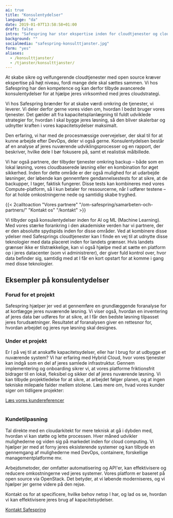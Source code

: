 ```yaml
---
ai: true
title: "Konsulentydelser"
language: "da"
date: 2019-01-07T13:58:58+01:00
draft: false
intro: "Safespring har stor ekspertise inden for cloudtjenester og cloudapplikationer. Vi har også et netværk af partnere, der kan hjælpe dig i gang."
background: ""
socialmedia: "safespring-konsulttjanster.jpg"
form: "yes"
aliases:
  - /konsulttjanster/
  - /tjanster/konsulttjanster/
---
```


<div class="ingress"><p>At skabe sikre og velfungerende cloudtjenester med open source kræver ekspertise på højt niveau, fordi mange dele skal sættes sammen. Vi hos Safespring har den kompetence og kan derfor tilbyde avancerede konsulentydelser for at hjælpe jeres virksomhed med jeres cloudstrategi.</p></div>

Vi hos Safespring brænder for at skabe værdi omkring de tjenester, vi leverer. Vi deler derfor gerne vores viden om, hvordan I bedst bruger vores tjenester. Det gælder alt fra kapacitetsplanlægning til fuldt udviklede strategier for, hvordan I skal bygge jeres løsning, så den bliver skalerbar og udnytter kraften i vores kapacitetsydelser maksimalt.

Den erfaring, vi har med de procesmæssige overvejelser, der skal til for at kunne arbejde efter DevOps, deler vi også gerne. Konsulentydelsen består af en analyse af jeres nuværende udviklingsprocesser og en rapport, der beskriver, hvilke dele I bør fokusere på, samt et realistisk målbillede.

Vi har også partnere, der tilbyder tjenester omkring backup – både som en lokal løsning, vores cloudbaserede løsning eller en kombination for øget sikkerhed. Inden for dette område er der også mulighed for at udarbejde løsninger, der løbende kan gennemføre gendannelsestests for at sikre, at de backupper, I tager, faktisk fungerer. Disse tests kan kombineres med vores Compute-platform, så I kun betaler for ressourcerne, når I udfører testene – for at holde omkostningerne nede og samtidig skabe tryghed.

{{< 2calltoaction "Vores partnere" "/om-safespring/samarbeten-och-partners/" "Kontakt os" "/kontakt" >}}

Vi tilbyder også konsulentydelser inden for AI og ML (Machine Learning). Med vores stærke forankring i den akademiske verden har vi partnere, der er den absolutte spydspids inden for disse områder. Ved at kombinere disse ydelser med Safesprings cloudtjenester kan I finde en vej til at udnytte disse teknologier med data placeret inden for landets grænser. Hvis landets grænser ikke er tilstrækkelige, kan vi også hjælpe med at sætte en platform op i jeres datacenter (som vi administrerer), der giver fuld kontrol over, hvor data befinder sig, samtidig med at I får en kort opstart for at komme i gang med disse teknologier.

## Eksempler på konsulentydelser

### Forud for et projekt

Safespring hjælper jer ved at gennemføre en grundlæggende foranalyse for at kortlægge jeres nuværende løsning. Vi viser også, hvordan en inventering af jeres data bør udføres for at sikre, at I får den bedste løsning tilpasset jeres forudsætninger. Resultatet af foranalysen giver en rettesnor for, hvordan arbejdet og jeres nye løsning skal designes.

### Under et projekt

Er I på vej til at anskaffe kapacitetsydelser, eller har I brug for at udbygge et nuværende system? Vi har erfaring med Hybrid Cloud, hvor vores tjenester kan indgå som en del af jeres samlede infrastruktur. Gennem implementering og onboarding sikrer vi, at vores platforme friktionsfrit bidrager til en lokal, fleksibel og sikker del af jeres nuværende løsning. Vi kan tilbyde projektledelse for at sikre, at arbejdet følger planen, og at ingen tekniske milepæle falder mellem stolene. Læs mere om, hvad vores kunder siger om tidligere projekter:

<a href="/referenser" id="text-button">Læs vores kundereferencer</a></br></br>

### Kundetilpasning

Tal direkte med en cloudarkitekt for mere teknisk at gå i dybden med, hvordan vi kan støtte og lette processen. Hver måned udvikler mulighederne og viden sig på markedet inden for cloud computing. Vi hjælper jer med at forny jeres eksisterende systemer og kan tilbyde en gennemgang af mulighederne med DevOps, containere, forskellige managementplatforme mv.

Arbejdsmetoder, der omfatter automatisering og API'er, kan effektivisere og reducere omkostningerne ved jeres systemer. Vores platform er baseret på open source via OpenStack. Det betyder, at vi løbende moderniseres, og vi hjælper jer gerne videre på den rejse.

Kontakt os for at specificere, hvilke behov netop I har, og lad os se, hvordan vi kan effektivisere jeres brug af kapacitetsydelser.

<a href="/kontakt" id="text-button">Kontakt Safespring</a>

